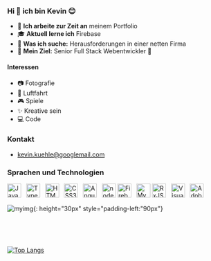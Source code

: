 ### Hi 👋 ich bin Kevin 😊

- 🧪 **Ich arbeite zur Zeit an** meinem Portfolio
- 🎓 **Aktuell lerne ich** Firebase
- 🔭 **Was ich suche:** Herausforderungen in einer netten Firma
- 🎯 **Mein Ziel:** Senior Full Stack Webentwickler 💪

#### Interessen

- 📷 Fotografie
- 🚁 Luftfahrt
- 🎮 Spiele
- ✨ Kreative sein
- 💻 Code

### Kontakt

- kevin.kuehle@googlemail.com

### Sprachen und Technologien

 <img  width="32px"  alt="JavaScript"  src="https://seeklogo.com/images/J/javascript-js-logo-2949701702-seeklogo.com.png" />
 &nbsp;
 <img  width="32px"  alt="TypeScript"  src="https://seeklogo.com/images/T/typescript-logo-B29A3F462D-seeklogo.com.png" />
 &nbsp;
 <img  width="32px"  alt="HTML5"  src="https://seeklogo.com/images/H/html5-logo-EF92D240D7-seeklogo.com.png" />
 &nbsp;
 <img  width="32px"  alt="CSS3"  src="https://seeklogo.com/images/C/css-3-logo-AF06D75231-seeklogo.com.png" />
 &nbsp;
 <img  width="32px"  alt="Angular"  src="https://seeklogo.com/images/A/angular-logo-B76B1CDE98-seeklogo.com.png" />
 &nbsp;
 <img  width="32px"  alt="node package manager"  src="https://seeklogo.com/images/N/npm-node-package-manager-logo-DE93649ED1-seeklogo.com.png">
 <img  width="32px"  alt="Firebase" src="https://seeklogo.com/images/F/firebase-logo-402F407EE0-seeklogo.com.png" />
 &nbsp;
 <img  width="32px"  alt="MySQL"  src="https://seeklogo.com/images/M/MySQL-logo-F6FF285A58-seeklogo.com.png">
 <img  width="32px"  alt="RxJS"  src="https://cdn.worldvectorlogo.com/logos/rxjs-1.svg" />
 &nbsp;
 <img  width="32px"  alt="Visual Studio Code"  src="https://cdn.worldvectorlogo.com/logos/visual-studio-code.svg" />
 &nbsp;
 <img  width="32px"  alt="Adobe XD"  src="https://cdn.worldvectorlogo.com/logos/adobe-xd-1.svg" />
 &nbsp;

![myimg](https://cdn.worldvectorlogo.com/logos/adobe-xd-1.svg){: height="30px" style="padding-left:"90px"}

<br />
<br />
<br />

[![Top Langs](https://github-readme-stats.vercel.app/api/top-langs/?username=Kevin-Kuehle&layout=compact)](https://github.com/anuraghazra/github-readme-stats)

[mail]: kevin.kuehle@googlemail.com
